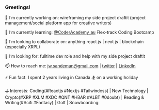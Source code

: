 ### Greetings!

🔭 I’m currently working on: wireframing my side project draftit (project management/social platform app for creative writers) 

🌱 I’m currently learning: [@CoderAcademy_au](https://www.coderacademy.edu.au/) Flex-track Coding Bootcamp

👯 I’m looking to collaborate on: anything react.js | next.js | blockchain (especially XRPL)

🤔 I’m looking for: fulltime dev role and help with my side project draftit

📫 How to reach me: jw.sandeman@gmail.com | [twitter](https://twitter.com/jwsandeman) | [LinkedIn](https://www.linkedin.com/in/jason-sandeman-33268496/)

⚡ Fun fact: I spent 2 years living in Canada 🏂  on a working holiday

⛳ Interests: Coding(#Reactjs #Nextjs #Tailwindcss) | New Technology | Crypto(#XRP #XLM #XDC #QNT #HBAR #ALBT #0doubt) | Reading & Writing(#Scifi #Fantasy) | Golf | Snowboarding 

